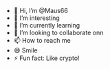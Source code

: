 - 👋 Hi, I’m @Maus66
- 👀 I’m interesting
- 🌱 I’m currently learning 
- 💞️ I’m looking to collaborate onn
- 📫 How to reach me 
- 😄 Smile
- ⚡ Fun fact: Like crypto!

<!---
Maus66/Maus66 is a ✨ special ✨ repository because its `README.md` (this file) appears on your GitHub profile.
You can click the Preview link to take a look at your changes.
--->
